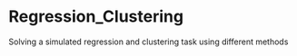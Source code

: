# Regression_Clustering
 Solving a simulated regression and clustering task using different methods
